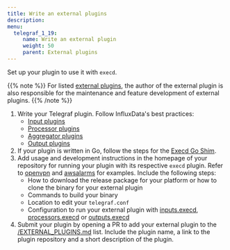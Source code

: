 ```yaml
---
title: Write an external plugins
description:
menu:
  telegraf_1_19:
     name: Write an external plugin
     weight: 50
     parent: External plugins
---
```

Set up your plugin to use it with `execd`.

{{% note %}}
For listed [external plugins](/EXTERNAL_PLUGINS.md), the author of the external plugin is also responsible for the maintenance
and feature development of external plugins.
{{% /note %}}

1. Write your Telegraf plugin. Follow InfluxData's best practices:
   - [Input plugins](https://github.com/influxdata/telegraf/blob/master/docs/INPUTS.md)
   - [Processor plugins](https://github.com/influxdata/telegraf/blob/master/docs/PROCESSORS.md)
   - [Aggregator plugins](https://github.com/influxdata/telegraf/blob/master/docs/AGGREGATORS.md)
   - [Output plugins](https://github.com/influxdata/telegraf/blob/master/docs/OUTPUTS.md)
2. If your plugin is written in Go, follow the steps for the [Execd Go Shim](/telegraf/latest/external_plugins/shim).
3. Add usage and development instructions in the homepage of your repository for running your plugin with its respective `execd` plugin. Refer to [openvpn](https://github.com/danielnelson/telegraf-execd-openvpn#usage) and [awsalarms](https://github.com/vipinvkmenon/awsalarms#installation) for examples.
Include the following steps:
     - How to download the release package for your platform or how to clone the binary for your external plugin
     - Commands to build your binary
     - Location to edit your `telegraf.conf`
     - Configuration to run your external plugin with [inputs.execd](https://github.com/influxdata/telegraf/blob/master/plugins/inputs/execd),
     [processors.execd](/plugins/processors/execd) or [outputs.execd](https://github.com/influxdata/telegraf/blob/master/plugins/outputs/execd)
4. Submit your plugin by opening a PR to add your external plugin to the [/EXTERNAL_PLUGINS.md](https://github.com/influxdata/telegraf/blob/master/EXTERNAL_PLUGINS.md) list. Include the plugin name, a link to the plugin repository and a short description of the plugin.

